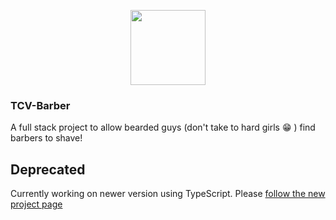 <p align="center">
  <img width="120" height="120" src="https://i.ibb.co/412cvpN/logo.png">
</p>

### TCV-Barber

A full stack project to allow bearded guys (don't take to hard girls :grin: ) find barbers to shave!

## Deprecated

Currently working on newer version using TypeScript. Please [follow the new project page](https://github.com/thiagovasconcellos/barber-2020)
